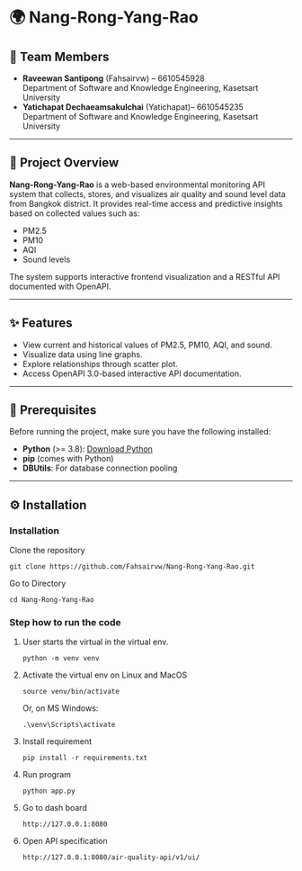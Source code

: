 # 🌍 Nang-Rong-Yang-Rao

## 👥 Team Members

- **Raveewan Santipong** (Fahsairvw) – 6610545928  
  Department of Software and Knowledge Engineering, Kasetsart University  
- **Yatichapat Dechaeamsakulchai** (Yatichapat)– 6610545235  
  Department of Software and Knowledge Engineering, Kasetsart University  

---

## 📖 Project Overview

**Nang-Rong-Yang-Rao** is a web-based environmental monitoring API system that collects, stores, and visualizes air quality and sound level data from Bangkok district. It provides real-time access and predictive insights based on collected values such as:

- PM2.5
- PM10
- AQI
- Sound levels

The system supports interactive frontend visualization and a RESTful API documented with OpenAPI.

---

## ✨ Features

- View current and historical values of PM2.5, PM10, AQI, and sound.
- Visualize data using line graphs.
- Explore relationships through scatter plot.
- Access OpenAPI 3.0-based interactive API documentation.

---

## 🧰 Prerequisites

Before running the project, make sure you have the following installed:

- **Python** (>= 3.8): [Download Python](https://www.python.org/)
- **pip** (comes with Python)
- **DBUtils**: For database connection pooling  

---

## ⚙️ Installation

### Installation
Clone the repository

``` git clone https://github.com/Fahsairvw/Nang-Rong-Yang-Rao.git ```

Go to Directory

``` cd Nang-Rong-Yang-Rao ```

### Step how to run the code
1. User starts the virtual in the virtual env. 

   ``` python -m venv venv ```
2. Activate the virtual env on Linux and MacOS

   ```source venv/bin/activate ```
 
    Or, on MS Windows:

   ```.\venv\Scripts\activate```
3. Install requirement
 
   ```pip install -r requirements.txt```
4. Run program
   
   ```python app.py```
5. Go to dash board

   ```http://127.0.0.1:8080```

6. Open API specification

   ```http://127.0.0.1:8080/air-quality-api/v1/ui/```

